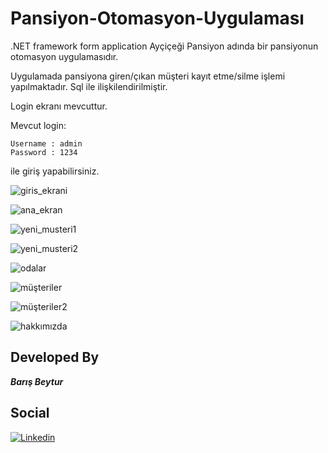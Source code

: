 # Pansiyon-Otomasyon-Uygulaması
.NET framework form application
Ayçiçeği Pansiyon adında bir pansiyonun otomasyon uygulamasıdır.


Uygulamada pansiyona giren/çıkan müşteri kayıt etme/silme işlemi yapılmaktadır.
Sql ile ilişkilendirilmiştir.


Login ekranı mevcuttur.

Mevcut login:

    Username : admin
    Password : 1234
   
ile giriş yapabilirsiniz.



![giris_ekrani](https://user-images.githubusercontent.com/77030797/157952494-3440782d-c33e-410d-89e9-b1a390e84b5b.jpg)


![ana_ekran](https://user-images.githubusercontent.com/77030797/157952536-3c700a46-82d3-4cc9-b4ff-69eca69fb477.jpg)


![yeni_musteri1](https://user-images.githubusercontent.com/77030797/157952778-aea83865-3ac1-488d-9397-33c841e3ff0f.jpg)


![yeni_musteri2](https://user-images.githubusercontent.com/77030797/157952803-f1fc2c0b-5ab5-4901-97b0-a6abd339d2e1.jpg)


![odalar](https://user-images.githubusercontent.com/77030797/157952844-c2a92de4-68e7-4dbc-8c5b-ded81703ae33.jpg)


![müşteriler](https://user-images.githubusercontent.com/77030797/157952871-371814e2-cf7f-49b9-aacc-0f8c26980d03.jpg)


![müşteriler2](https://user-images.githubusercontent.com/77030797/157952906-5d16b0c2-7561-437d-97bc-f8ebda6ff9d7.jpg)


![hakkımızda](https://user-images.githubusercontent.com/77030797/157953019-7c8214bc-8bfe-483f-8622-b6b8853f296d.jpg)

## Developed By
***Barış Beytur***

## Social
[![Linkedin](https://img.shields.io/badge/linkedin-%230077B5.svg?&style=for-the-badge&logo=linkedin&logoColor=white)](https://www.linkedin.com/in/barisbeytur/)
